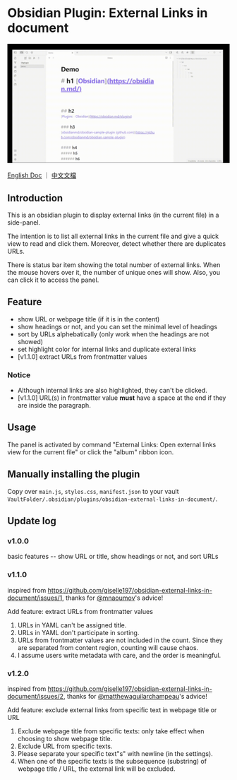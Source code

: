 # Obsidian Plugin: External Links in document
![demo](https://github.com/giselle197/obsidian-external-links-in-document/blob/master/media/demo.gif)

[English Doc](README.md) ｜ [中文文檔](README-ZH.md)

## Introduction
This is an obsidian plugin to display external links (in the current file) in a side-panel.

The intention is to list all external links in the current file and give a quick view to read and click them. Moreover, detect whether there are duplicates URLs.

There is status bar item showing the total number of external links. When the mouse hovers over it, the number of unique ones will show. Also, you can click it to access the panel.

## Feature
- show URL or webpage title (if it is in the content)
- show headings or not, and you can set the minimal level of headings
- sort by URLs alphebatically (only work when the headings are not showed)
- set highlight color for internal links and duplicate exteral links
- [v1.1.0] extract URLs from frontmatter values

### Notice
- Although internal links are also highlighted, they can't be clicked.
- [v1.1.0] URL(s) in frontmatter value **must** have a space at the end if they are inside the paragraph.

## Usage
The panel is activated by command "External Links: Open external links view for the current file" or click the "album" ribbon icon.

## Manually installing the plugin
Copy over `main.js`, `styles.css`, `manifest.json` to your vault `VaultFolder/.obsidian/plugins/obsidian-external-links-in-document/`.

## Update log

### v1.0.0
basic features -- show URL or title, show headings or not, and sort URLs

### v1.1.0
inspired from https://github.com/giselle197/obsidian-external-links-in-document/issues/1, thanks for [@mnaoumov](https://github.com/mnaoumov)'s advice! 

Add feature: extract URLs from frontmatter values

1. URLs in YAML can't be assigned title.
2. URLs in YAML don't participate in sorting.
3. URLs from frontmatter values are not included in the count. Since they are separated from content region, counting will cause chaos.
4. I assume users write metadata with care, and the order is meaningful.

### v1.2.0
inspired from https://github.com/giselle197/obsidian-external-links-in-document/issues/2, thanks for [@matthewaguilarchampeau](https://github.com/matthewaguilarchampeau)'s advice! 

Add feature: exclude external links from specific text in webpage title or URL

1. Exclude webpage title from specific texts: only take effect when choosing to show webpage title.
2. Exclude URL from specific texts.
3. Please separate your specific text"s" with newline (in the settings).
4. When one of the specific texts is the subsequence (substring) of webpage title / URL, the external link will be excluded.